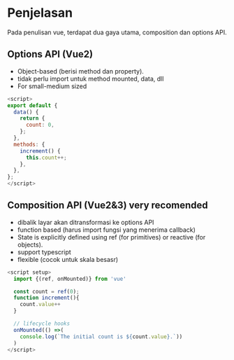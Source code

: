 # Penjelasan

Pada penulisan vue, terdapat dua gaya utama, composition dan options API.

## Options API (Vue2)

- Object-based (berisi method dan property).
- tidak perlu import untuk method mounted, data, dll
- For small-medium sized

```js
<script>
export default {
  data() {
    return {
      count: 0,
    };
  },
  methods: {
    increment() {
      this.count++;
    },
  },
};
</script>
```

## Composition API (Vue2&3) very recomended

- dibalik layar akan ditransformasi ke options API
- function based (harus import fungsi yang menerima callback)
- State is explicitly defined using ref (for primitives) or reactive (for objects).
- support typescript
- flexible (cocok untuk skala besasr)

```javascript
<script setup>
  import {(ref, onMounted)} from 'vue'

  const count = ref(0); 
  function increment(){
    count.value++
  }

  // lifecycle hooks 
  onMounted(() =>(
    console.log(`The initial count is ${count.value}.`))
  )
</script>
```
